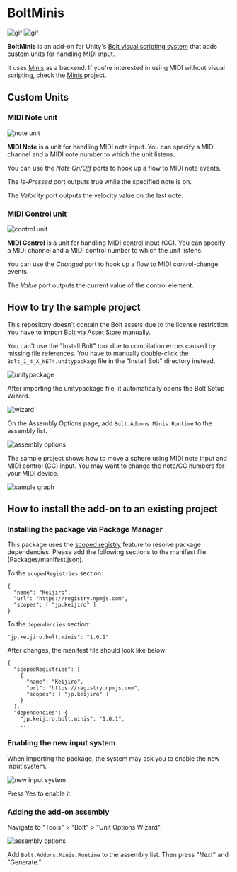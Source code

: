 BoltMinis
=========

![gif](https://i.imgur.com/p6xh9FO.gif)
![gif](https://i.imgur.com/xdNSsu8.gif)

**BoltMinis** is an add-on for Unity's [Bolt visual scripting system] that adds
custom units for handling MIDI input.

[Bolt visual scripting system]:
  https://assetstore.unity.com/packages/tools/visual-scripting/bolt-163802

It uses [Minis] as a backend. If you're interested in using MIDI without visual
scripting, check the [Minis] project.

[Minis]: https://github.com/keijiro/Minis

Custom Units
------------

### MIDI Note unit

![note unit](https://i.imgur.com/kGOaAoY.png)

**MIDI Note** is a unit for handling MIDI note input. You can specify a MIDI
channel and a MIDI note number to which the unit listens.

You can use the *Note On/Off* ports to hook up a flow to MIDI note events.

The *Is-Pressed* port outputs true while the specified note is on.

The *Velocity* port outputs the velocity value on the last note.

### MIDI Control unit

![control unit](https://i.imgur.com/QuqiPWG.png)

**MIDI Control** is a unit for handling MIDI control input (CC). You can specify
a MIDI channel and a MIDI control number to which the unit listens.

You can use the *Changed* port to hook up a flow to MIDI control-change events.

The *Value* port outputs the current value of the control element.

How to try the sample project
-----------------------------

This repository doesn't contain the Bolt assets due to the license restriction.
You have to import [Bolt via Asset Store] manually.

[Bolt via Asset Store]:
  https://assetstore.unity.com/packages/tools/visual-scripting/bolt-163802

You can't use the "Install Bolt" tool due to compilation errors caused by
missing file references. You have to manually double-click the
`Bolt_1_4_X_NET4.unitypackage` file in the "Install Bolt" directory instead.

![unitypackage](https://i.imgur.com/cNxH458.png)

After importing the unitypackage file, it automatically opens the Bolt Setup
Wizard.

![wizard](https://i.imgur.com/wxlvRh7.png)

On the Assembly Options page, add `Bolt.Addons.Minis.Runtime` to the assembly
list.

![assembly options](https://i.imgur.com/R87yar0.png)

The sample project shows how to move a sphere using MIDI note input and MIDI
control (CC) input. You may want to change the note/CC numbers for your MIDI
device.

![sample graph](https://i.imgur.com/4RVcaU4.png)

How to install the add-on to an existing project
------------------------------------------------

### Installing the package via Package Manager

This package uses the [scoped registry] feature to resolve package
dependencies. Please add the following sections to the manifest file
(Packages/manifest.json).

[scoped registry]: https://docs.unity3d.com/Manual/upm-scoped.html

To the `scopedRegistries` section:

```
{
  "name": "Keijiro",
  "url": "https://registry.npmjs.com",
  "scopes": [ "jp.keijiro" ]
}
```

To the `dependencies` section:

```
"jp.keijiro.bolt.minis": "1.0.1"
```

After changes, the manifest file should look like below:

```
{
  "scopedRegistries": [
    {
      "name": "Keijiro",
      "url": "https://registry.npmjs.com",
      "scopes": [ "jp.keijiro" ]
    }
  ],
  "dependencies": {
    "jp.keijiro.bolt.minis": "1.0.1",
    ...
```

### Enabling the new input system

When importing the package, the system may ask you to enable the new input
system.

![new input system](https://i.imgur.com/Oo0bkx7.png)

Press Yes to enable it.

### Adding the add-on assembly

Navigate to "Tools" > "Bolt" > "Unit Options Wizard".

![assembly options](https://i.imgur.com/R87yar0.png)

Add `Bolt.Addons.Minis.Runtime` to the assembly list. Then press "Next" and
"Generate."
